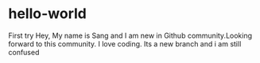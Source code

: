 # hello-world
First try
Hey, My name is Sang and I am new in Github community.Looking forward to this community. I love coding.
Its a new branch and i am still confused
